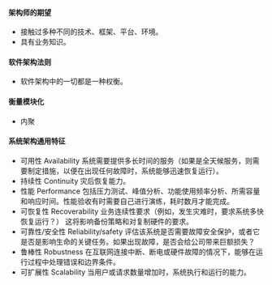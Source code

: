 #### 架构师的期望
- 接触过多种不同的技术、框架、平台、环境。
- 具有业务知识。
#### 软件架构法则
- 软件架构中的一切都是一种权衡。
#### 衡量模块化
- 内聚

#### 系统架构通用特征
- 可用性 Availability
系统需要提供多长时间的服务（如果是全天候服务，则需要制定措施，以便在出现任何故障时，系统能够迅速恢复运行）。
- 持续性 Continuity
灾后恢复能力。
- 性能 Performance
包括压力测试、峰值分析、功能使用频率分析、所需容量和响应时间。性能验收有时需要自己进行演练，耗时数月才能完成。
- 可恢复性 Recoverability
业务连续性要求（例如，发生灾难时，要求系统多快恢复运行？） 这将影响备份策略和对复制硬件的要求。
- 可靠性/安全性 Reliability/safety
评估该系统是否需要故障安全保护，或者它是否是影响生命的关键任务。如果出现故障，是否会给公司带来巨额损失？
- 鲁棒性 Robustness
在互联网连接中断、断电或硬件故障的情况下，能够在运行过程中处理错误和边界条件。
- 可扩展性 Scalability
当用户或请求数量增加时，系统执行和运行的能力。
